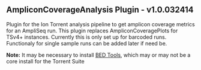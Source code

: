 AmpliconCoverageAnalysis Plugin - v1.0.032414
--
Plugin for the Ion Torrent analysis pipeline to get amplicon coverage metrics for an AmpliSeq
run.  This plugin replaces AmpliconCoveragePlots for TSv4+ instances. Currently this is only 
set up for barcoded runs.  Functionaly for single sample runs can be added later if need be.

<b>Note:</b> It may be necessary to install [BED Tools](https://github.com/arq5x/bedtools2/releases), 
which may or may not be a core install for the Torrent Suite
